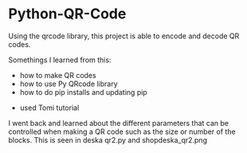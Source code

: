 # Python-QR-Code
Using the qrcode library, this project is able to encode and decode QR codes.

Somethings I learned from this: 
  - how to make QR codes
  - how to use Py QRcode library
  - how to do pip installs and updating pip

* used Tomi tutorial

I went back and learned about the different parameters that can be controlled when making a QR code such as the size or number of the blocks. This is seen in deska qr2.py and shopdeska_qr2.png
